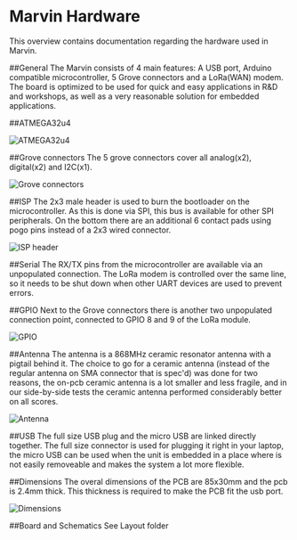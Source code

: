 # Marvin Hardware
This overview contains documentation regarding the hardware used in Marvin. 

##General
The Marvin consists of 4 main features: A USB port, Arduino compatible microcontroller, 5 Grove connectors and a LoRa(WAN) modem. The board is optimized to be used for quick and easy applications in R&D and workshops, as well as a very reasonable solution for embedded applications.

##ATMEGA32u4

![ATMEGA32u4](https://raw.github.com/iotacademy/marvin/master/Hardware/Pictures/ATMEGA32u4.JPG)

##Grove connectors
The 5 grove connectors cover all analog(x2), digital(x2) and I2C(x1). 

![Grove connectors](https://raw.github.com/iotacademy/marvin/master/Hardware/Pictures/Grove.JPG)

##ISP
The 2x3 male header is used to burn the bootloader on the microcontroller. As this is done via SPI, this bus is available for other SPI peripherals. On the bottom there are an additional 6 contact pads using pogo pins instead of a 2x3 wired connector.

![ISP header](https://raw.github.com/iotacademy/marvin/master/Hardware/Pictures/ISPheader.JPG)

##Serial
The RX/TX pins from the microcontroller are available via an unpopulated connection. The LoRa modem is controlled over the same line, so it needs to be shut down when other UART devices are used to prevent errors.

##GPIO
Next to the Grove connectors there is another two unpopulated connection point, connected to GPIO 8 and 9 of the LoRa module.

![GPIO](https://raw.github.com/iotacademy/marvin/master/Hardware/Pictures/RN2483GPIO.JPG)

##Antenna
The antenna is a 868MHz ceramic resonator antenna with a pigtail behind it. The choice to go for a ceramic antenna (instead of the regular antenna on SMA connector that is spec'd) was done for two reasons, the on-pcb ceramic antenna is a lot smaller and less fragile, and in our side-by-side tests the ceramic antenna performed considerably better on all scores.

![Antenna](https://raw.github.com/iotacademy/marvin/master/Hardware/Pictures/Antenna.JPG)

##USB
The full size USB plug and the micro USB are linked directly together. The full size connector is used for plugging it right in your laptop, the micro USB can be used when the unit is embedded in a place where is not easily removeable and makes the system a lot more flexible.

##Dimensions
The overal dimensions of the PCB are 85x30mm and the pcb is 2.4mm thick. This thickness is required to make the PCB fit the usb port.

![Dimensions](https://raw.github.com/iotacademy/marvin/master/Hardware/Pictures/Dimensions.JPG)

##Board and Schematics
See Layout folder